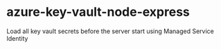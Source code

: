 # azure-key-vault-node-express

Load all key vault secrets before the server start using Managed Service Identity
